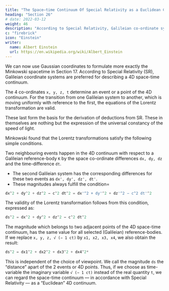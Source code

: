 ```yaml
---
title: "The Space–time Continuum Of Special Relativity as a Euclidean Continuum"
heading: "Section 26"
# date: 2022-03-12
weight: 46
description: "According to Special Relativity, Galileian co-ordinate systems are preferred for describing a 4D space-time continuum"
c: "firebrick"
icon: "Einstein"
writer:
  name: Albert Einstein
  url: https://en.wikipedia.org/wiki/Albert_Einstein
---
```




We can now use Gaussian coordinates to formulate more exactly the Minkowski spacetime in Section 17. According to Special Relativity (SR), Galileian coordinate systems are preferred for describing a 4D space-time continuum.

The 4 co-ordinates `x, y, z, t` determine an event or a point of the 4D continuum. For the transition from one Galileian system to another, which is moving uniformly with reference to the first, the equations of the Lorentz transformation are valid. 

These last form the basis for the derivation of deductions from SR. These in themselves are nothing but the expression of the universal constancy of the speed of light<!--  for all Galileian systems of reference -->.

Minkowski found that the Lorentz transformations satisfy the following simple conditions.

Two neighbouring events happen in the 4D continuum with respect to a Galileian reference-body `K` by the space co-ordinate differences `dx, dy, dz` and the time-difference `dt`.
- The second Galileian system has the corresponding differences for these two events as `dx', dy', dz', dt'`. 
- These magnitudes always fulfill the condition= 


``` elixir
dx^2 + dy^2 + dz^2 − c^2 dt^2 = dx'^2 + dy'^2 + dz'^2 − c^2 dt'^2
```


The validity of the Lorentz transformation follows from this condition, expressed as:

``` elixir
ds^2 = dx^2 + dy^2 + dz^2 − c^2 dt^2
```



The magnitude which belongs to two adjacent points of the 4D space-time continuum, has the same value for all selected (Galileian) reference-bodies. If we replace `x, y, z, √ (− 1 ct)` by `x1, x2, x3, x4`, we also obtain the result:

``` elixir
ds^2 = dx1^2 + dx2^2 + dx3^2 + dx4^2*
```



This is independent of the choice of viewpoint. We call the magnitude `ds` the “distance” apart of the 2 events or 4D points. <!-- Cf. Appendices I and II. The relations which are derived there for the co-ordinates themselves are valid also for co-ordinate differences, and thus also for co-ordinate differentials (indefinitely small differences).
[ * ds 2 = dx 1 2 + dx 2 2 + dx 3 3 + dx 4 2 — J.M.]  --> Thus, if we choose as time-variable the imaginary variable `√ (− 1 ct)` instead of the real quantity `t`, we can regard the space-time continuum — in accordance with Special Relativity — as a “Euclidean” 4D continuum<!-- , a result which follows from the considerations of the preceding section -->.

